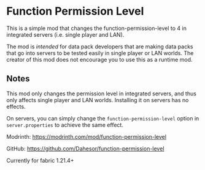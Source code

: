 # Function Permission Level

This is a simple mod that changes the function-permission-level to 4 in integrated servers (i.e. single player and LAN).

The mod is _intended_ for data pack developers that are making data packs that go into servers to be tested easily in single player or LAN worlds. The creator of this mod does not encourage you to use this as a runtime mod.

## Notes

This mod only changes the permission level in integrated servers, and thus only affects single player and LAN worlds. Installing it on servers has no effects.

On servers, you can simply change the `function-permission-level` option in `server.properties` to achieve the same effect.

Modrinth: <https://modrinth.com/mod/function-permission-level>

GitHub: <https://github.com/Dahesor/function-permission-level>

Currently for fabric 1.21.4+
